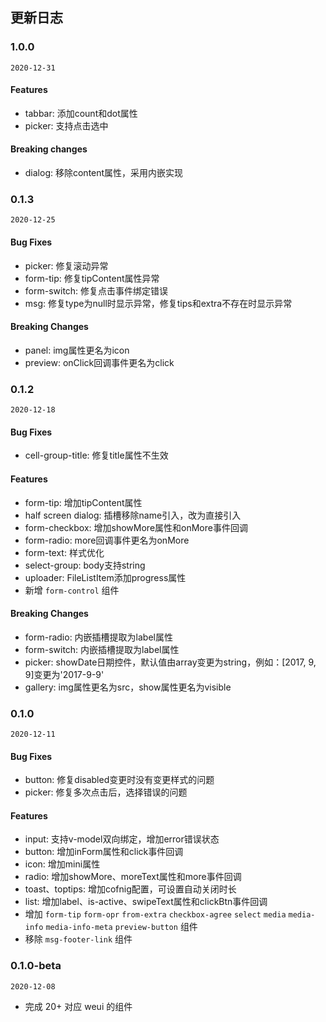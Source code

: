 ## 更新日志

### 1.0.0

`2020-12-31`

#### Features

- tabbar: 添加count和dot属性
- picker: 支持点击选中

#### Breaking changes

- dialog: 移除content属性，采用内嵌实现

### 0.1.3

`2020-12-25`

#### Bug Fixes

- picker: 修复滚动异常
- form-tip: 修复tipContent属性异常
- form-switch: 修复点击事件绑定错误
- msg: 修复type为null时显示异常，修复tips和extra不存在时显示异常

#### Breaking Changes

- panel: img属性更名为icon
- preview: onClick回调事件更名为click

### 0.1.2

`2020-12-18`

#### Bug Fixes

- cell-group-title: 修复title属性不生效

#### Features

- form-tip: 增加tipContent属性
- half screen dialog: 插槽移除name引入，改为直接引入
- form-checkbox: 增加showMore属性和onMore事件回调
- form-radio: more回调事件更名为onMore
- form-text: 样式优化
- select-group: body支持string
- uploader: FileListItem添加progress属性
- 新增 `form-control` 组件

#### Breaking Changes

- form-radio: 内嵌插槽提取为label属性
- form-switch: 内嵌插槽提取为label属性
- picker: showDate日期控件，默认值由array变更为string，例如：[2017, 9, 9]变更为'2017-9-9'
- gallery: img属性更名为src，show属性更名为visible

### 0.1.0

`2020-12-11`

#### Bug Fixes

- button: 修复disabled变更时没有变更样式的问题
- picker: 修复多次点击后，选择错误的问题

#### Features

- input: 支持v-model双向绑定，增加error错误状态
- button: 增加inForm属性和click事件回调
- icon: 增加mini属性
- radio: 增加showMore、moreText属性和more事件回调
- toast、toptips: 增加cofnig配置，可设置自动关闭时长
- list: 增加label、is-active、swipeText属性和clickBtn事件回调
- 增加 `form-tip` `form-opr` `from-extra` `checkbox-agree` `select` `media` `media-info` `media-info-meta` `preview-button` 组件
- 移除 `msg-footer-link` 组件

### 0.1.0-beta

`2020-12-08`

- 完成 20+ 对应 weui 的组件